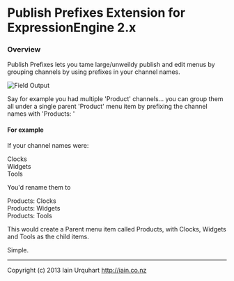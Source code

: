 # Publish Prefixes Extension for ExpressionEngine 2.x

### Overview

Publish Prefixes lets you tame large/unweildy publish and edit menus by grouping channels by using prefixes in your channel names.

![Field Output](http://f.cl.ly/items/1Y1j10343w3W0s2b183f/Image%202013.01.23%209:49:03%20PM.png) 

Say for example you had multiple 'Product' channels... you can group them all under a single parent 'Product' menu item by prefixing the channel names with 'Products: '

#### For example

If your channel names were:

Clocks  
Widgets  
Tools  

You'd rename them to

Products: Clocks  
Products: Widgets  
Products: Tools  

This would create a Parent menu item called Products, with Clocks, Widgets and Tools as the child items.

Simple.

* * *

Copyright (c) 2013 Iain Urquhart
http://iain.co.nz